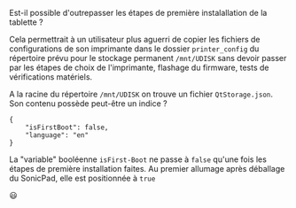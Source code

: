 Est-il possible d'outrepasser les étapes de première instalallation de la tablette ?

Cela permettrait à un utilisateur plus aguerri de copier les fichiers de configurations de son imprimante dans le dossier `printer_config` du répertoire
prévu pour le stockage permanent `/mnt/UDISK` sans devoir passer par les étapes de choix de l'imprimante, flashage du firmware, tests de vérifications matériels.

A la racine du répertoire `/mnt/UDISK` on trouve un fichier `QtStorage.json`. Son contenu possède peut-être un indice ?
```
{
    "isFirstBoot": false,
    "language": "en"
}
```

La "variable" booléenne `isFirst-Boot` ne passe à `false` qu'une fois les étapes de première installation faites. Au premier allumage après déballage du SonicPad, elle est positionnée à `true`

:smiley:
